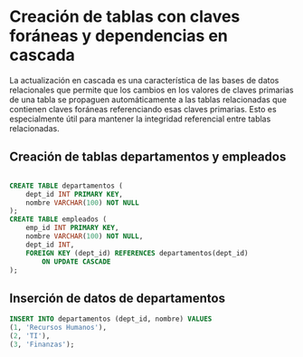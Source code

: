 # Creación de tablas con claves foráneas y dependencias en cascada

La actualización en cascada es una característica de las bases de datos relacionales que permite que los cambios en los valores 
de claves primarias de una tabla se propaguen automáticamente a las tablas relacionadas que contienen claves foráneas referenciando 
esas claves primarias. Esto es especialmente útil para mantener la integridad referencial entre tablas relacionadas.


## Creación de tablas departamentos y empleados
```SQL

CREATE TABLE departamentos (
    dept_id INT PRIMARY KEY,
    nombre VARCHAR(100) NOT NULL
);
CREATE TABLE empleados (
    emp_id INT PRIMARY KEY,
    nombre VARCHAR(100) NOT NULL,
    dept_id INT,
    FOREIGN KEY (dept_id) REFERENCES departamentos(dept_id)
        ON UPDATE CASCADE
);
```

## Inserción de datos de departamentos

```SQL
INSERT INTO departamentos (dept_id, nombre) VALUES
(1, 'Recursos Humanos'),
(2, 'TI'),
(3, 'Finanzas');

``` 
